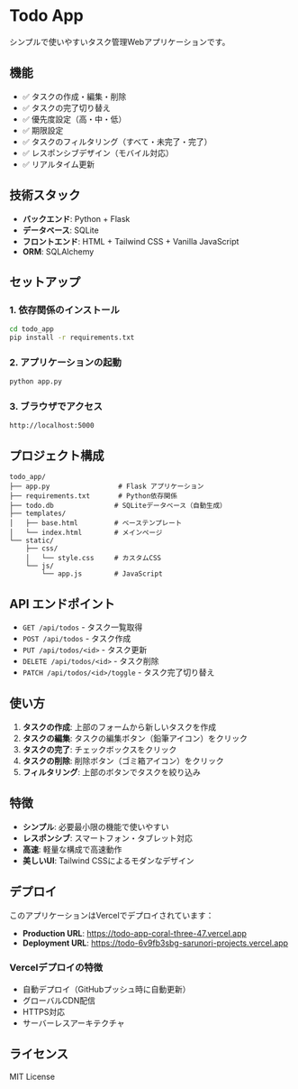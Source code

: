 # Todo App

シンプルで使いやすいタスク管理Webアプリケーションです。

## 機能

- ✅ タスクの作成・編集・削除
- ✅ タスクの完了切り替え
- ✅ 優先度設定（高・中・低）
- ✅ 期限設定
- ✅ タスクのフィルタリング（すべて・未完了・完了）
- ✅ レスポンシブデザイン（モバイル対応）
- ✅ リアルタイム更新

## 技術スタック

- **バックエンド**: Python + Flask
- **データベース**: SQLite
- **フロントエンド**: HTML + Tailwind CSS + Vanilla JavaScript
- **ORM**: SQLAlchemy

## セットアップ

### 1. 依存関係のインストール

```bash
cd todo_app
pip install -r requirements.txt
```

### 2. アプリケーションの起動

```bash
python app.py
```

### 3. ブラウザでアクセス

```
http://localhost:5000
```

## プロジェクト構成

```
todo_app/
├── app.py                 # Flask アプリケーション
├── requirements.txt       # Python依存関係
├── todo.db               # SQLiteデータベース（自動生成）
├── templates/
│   ├── base.html         # ベーステンプレート
│   └── index.html        # メインページ
└── static/
    ├── css/
    │   └── style.css     # カスタムCSS
    └── js/
        └── app.js        # JavaScript
```

## API エンドポイント

- `GET /api/todos` - タスク一覧取得
- `POST /api/todos` - タスク作成
- `PUT /api/todos/<id>` - タスク更新
- `DELETE /api/todos/<id>` - タスク削除
- `PATCH /api/todos/<id>/toggle` - タスク完了切り替え

## 使い方

1. **タスクの作成**: 上部のフォームから新しいタスクを作成
2. **タスクの編集**: タスクの編集ボタン（鉛筆アイコン）をクリック
3. **タスクの完了**: チェックボックスをクリック
4. **タスクの削除**: 削除ボタン（ゴミ箱アイコン）をクリック
5. **フィルタリング**: 上部のボタンでタスクを絞り込み

## 特徴

- **シンプル**: 必要最小限の機能で使いやすい
- **レスポンシブ**: スマートフォン・タブレット対応
- **高速**: 軽量な構成で高速動作
- **美しいUI**: Tailwind CSSによるモダンなデザイン

## デプロイ

このアプリケーションはVercelでデプロイされています：

- **Production URL**: https://todo-app-coral-three-47.vercel.app
- **Deployment URL**: https://todo-6v9fb3sbg-sarunori-projects.vercel.app

### Vercelデプロイの特徴
- 自動デプロイ（GitHubプッシュ時に自動更新）
- グローバルCDN配信
- HTTPS対応
- サーバーレスアーキテクチャ

## ライセンス

MIT License
